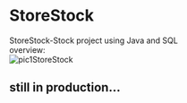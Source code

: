 # StoreStock
StoreStock-Stock project using Java and SQL
<br />
overview:<br />
![pic1StoreStock](https://user-images.githubusercontent.com/112033771/200440062-ccc26b48-ac42-489f-aca2-92d0885bf4dd.JPG)
<br />
## still in production...
